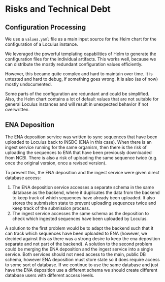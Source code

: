 # Risks and Technical Debt

## Configuration Processing

We use a `values.yaml` file as a main input source for the Helm chart for the configuration of a Loculus instance.

We leveraged the powerful templating capabilities of Helm to generate the configuration files for the individual artifacts.
This works well, because we can distribute the mostly redundant configuration values efficiently.

However, this became quite complex and hard to maintain over time.
It is untested and hard to debug, if something goes wrong.
It is also (as of now) mostly undocumented.

Some parts of the configuration are redundant and could be simplified.
Also, the Helm chart contains a lot of default values 
that are not suitable for general Loculus instances and will result in unexpected behavior if not overwritten.

## ENA Deposition

The ENA deposition service was written to sync sequences that have been uploaded to Loculus back to INSDC (ENA in this case).
When there is an ingest service running for the same organism, 
then there is the risk of uploading the sequences to ENA that have been previously downloaded from NCBI.
There is also a risk of uploading the same sequence twice (e.g. once the original version, once a revised version).

To prevent this, the ENA deposition and the ingest service were given direct database access:
1. The ENA deposition service accesses a separate schema in the same database as the backend,
  where it duplicates the data from the backend to keep track of which sequences have already been uploaded. It also stores the submission state to prevent uploading sequences twice and keep track of the submission process.
2.  The ingest service accesses the same schema as the deposition to check which ingested sequences have been uploaded by Loculus.

A solution to the first problem would be to adapt the backend such that it can track which sequences have been uploaded to ENA (however, we decided against this as there was a strong desire to keep the ena deposition separate and not part of the backend).
A solution to the second problem could be merging the ENA deposition and the ingest service into a single service.
Both services should not need access to the main, public DB schema, however ENA deposition must store state so it does require access to some sort of database. If we continue to use the same database and just have the ENA deposition use a different schema we should create different database users with different access levels.
